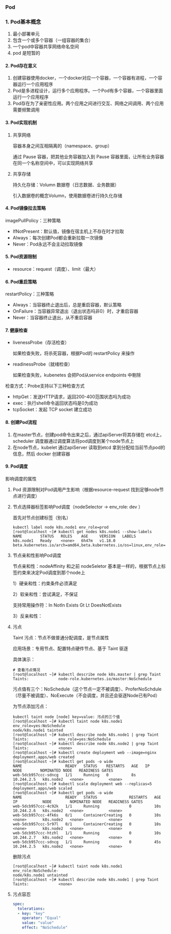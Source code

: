 ### Pod

### 1. Pod基本概念

1. 最小部署单元
2. 包含一个或多个容器（一组容器的集合）
3. 一个pod中容器共享网络命名空间
4. pod 是短暂的

#### 2. Pod存在意义

1. 创建容器使用docker，一个docker对应一个容器，一个容器有进程，一个容器运行一个应用程序
2. Pod是多进程设计，运行多个应用程序。一个Pod有多个容器，一个容器里面运行一个应用程序
3. Pod存在为了亲密性应用。两个应用之间进行交互、网络之间调用、两个应用需要频繁调用

#### 3. Pod实现机制

1. 共享网络

    容器本身之间互相隔离的（namespace、group）

    通过 Pause 容器，把其他业务容器加入到 Pause 容器里面，让所有业务容器在同一个名称空间中，可以实现网络共享

2. 共享存储

    持久化存储：Volumn 数据卷（日志数据、业务数据）

    引入数据卷的概念Volumn，使用数据卷进行持久化存储

#### 4. Pod镜像拉去策略

imagePullPolicy：三种策略

- IfNotPresent：默认值，镜像在宿主机上不存在时才拉取
- Always：每次创建Pod都会重新拉取一次镜像
- Never：Pod永远不会主动拉取镜像

#### 5. Pod资源限制

- resource：request（调度）、limit（最大）

#### 6. Pod重启策略

restartPolicy：三种策略

- Always：当容器终止退出后，总是重启容器，默认策略
- OnFailure：当容器异常退出（退出状态吗非0）时，才重启容器
- Never：当容器终止退出，从不重启容器

#### 7. 健康检查

- livenessProbe（存活检查）

    如果检查失败，将杀死容器，根据Pod的 restartPolicy 来操作

- readinessProbe（就绪检查）

    如果检查失败，kubenetes 会把Pod从service endpoints 中剔除

检查方式：Probe支持以下三种检查方式

- httpGet：发送HTTP请求，返回200-400范围状态吗为成功
- exec：执行shell命令返回状态吗是0为成功
- tcpSocket：发起 TCP socket 建立成功

#### 8. 创建Pod流程

1. 在master节点，创建pod命令出来之后，通过apiServer将其存储在 etcd上，scheduler 调度器通过调度算法将pod调度到某个node节点上
2. 在node节点，kubelet 通过apiServer 读取到etcd 拿到分配给当前节点pod的信息，然后 docker 创建容器

#### 9. Pod调度

影响调度的属性

1. Pod 资源限制对Pod调用产生影响（根据resource-request 找到足够node节点进行调度）

2. 节点选择器标签影响Pod调度（nodeSelector -> env_role: dev ）

    首先对节点创建标签（别名）

    ````shell
    kubectl label node k8s.node1 env_role=prod
    [root@localhost ~]# kubectl get nodes k8s.node1 --show-labels
    NAME        STATUS   ROLES    AGE     VERSION   LABELS
    k8s.node1   Ready    <none>   6h47m   v1.18.0   beta.kubernetes.io/arch=amd64,beta.kubernetes.io/os=linux,env_role=prod,kubernetes.io/arch=amd64,kubernetes.io/hostname=k8s.node1,kubernetes.io/os=linux
    ````

3. 节点亲和性影响Pod调度

    节点亲和性：nodeAffinity 和之前 nodeSeletor 基本是一样的，根据节点上标签约束来决定Pod调度到那个node上

    1）硬亲和性：约束条件必须满足

    2）软亲和性：尝试满足，不保证

    支持常用操作符：In NotIn  Exists  Gt  Lt  DoesNotExists 

    3）反亲和性：

4. 污点

    Taint 污点：节点不做普通分配调度，是节点属性

    应用场景：专用节点、配置特点硬件节点、基于 Taint 驱逐

    具体演示：	

    ```shell
    # 查看污点情况
    [root@localhost ~]# kubectl describe node k8s.master | grep Taint
    Taints:             node-role.kubernetes.io/master:NoSchedule
    ```

    污点值有三个：NoSchedule（这个节点一定不被调度）、ProferNoSchdule（尽量不被调度）、NoExecute（不会调度，并且还会驱逐Node已有Pod）

    为节点添加污点： 

    ```shell
    kubectl taint node [node] key=value: 污点的三个值
    [root@localhost ~]# kubectl taint node k8s.node1 env_role=yes:NoSchedule
    node/k8s.node1 tainted
    [root@localhost ~]# kubectl describe node k8s.node1 | grep Taint
    Taints:             env_role=yes:NoSchedule
    [root@localhost ~]# kubectl describe node k8s.node2 | grep Taint
    Taints:             <none>
    [root@localhost ~]# kubectl create deployment web --image=nginx
    deployment.apps/web created
    [root@localhost ~]# kubectl get pods -o wide
    NAME                   READY   STATUS    RESTARTS   AGE   IP           NODE        NOMINATED NODE   READINESS GATES
    web-5dcb957ccc-sdncg   1/1     Running   0          8s    10.244.2.5   k8s.node2   <none>           <none>
    [root@localhost ~]# kubectl scale deployment web --replicas=5
    deployment.apps/web scaled
    [root@localhost ~]# kubectl get pods -o wide
    NAME                   READY   STATUS              RESTARTS   AGE   IP           NODE        NOMINATED NODE   READINESS GATES
    web-5dcb957ccc-4c92k   1/1     Running             0          10s   10.244.2.6   k8s.node2   <none>           <none>
    web-5dcb957ccc-4fk6s   0/1     ContainerCreating   0          10s   <none>       k8s.node2   <none>           <none>
    web-5dcb957ccc-5r97l   0/1     ContainerCreating   0          10s   <none>       k8s.node2   <none>           <none>
    web-5dcb957ccc-htzhl   1/1     Running             0          10s   10.244.2.7   k8s.node2   <none>           <none>
    web-5dcb957ccc-sdncg   1/1     Running             0          45s   10.244.2.5   k8s.node2   <none>           <none>
    ```

    删除污点

    ```shell
    [root@localhost ~]# kubectl taint node k8s.node1 env_role:NoSchedule-
    node/k8s.node1 untainted
    [root@localhost ~]# kubectl describe node k8s.node1 | grep Taint
    Taints:             <none>
    ```

5. 污点容忍

    ```yaml
    spec:
      tolerations:
      - key: "key"
        operator: "Equal"
        value: "value"
        effect: "NoSchedule"
    ```

    